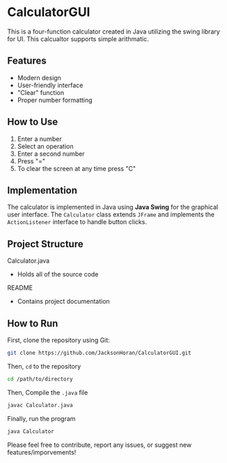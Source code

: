 # CalculatorGUI
This is a four-function calculator created in Java utilizing the swing library for UI. This calcualtor supports simple arithmatic.

## Features
- Modern design
- User-friendly interface  
- "Clear" function  
- Proper number formatting

## How to Use
1. Enter a number
2. Select an operation
3. Enter a second number
4. Press "="
5. To clear the screen at any time press "C"

## Implementation
The calculator is implemented in Java using **Java Swing** for the graphical user interface. The `Calculator` class extends `JFrame` and implements the `ActionListener` interface to handle button clicks.  

## Project Structure
Calculator.java
- Holds all of the source code
  
README
- Contains project documentation

## How to Run

First, clone the repository using Git:

```sh
git clone https://github.com/JacksonHoran/CalculatorGUI.git
```
Then, `cd` to the repository 

```sh
cd /path/to/directory
```

Then, Compile the `.java` file

```sh
javac Calculator.java
```
Finally, run the program

```sh
java Calculator
```

Please feel free to contribute, report any issues, or suggest new features/imporvements!
